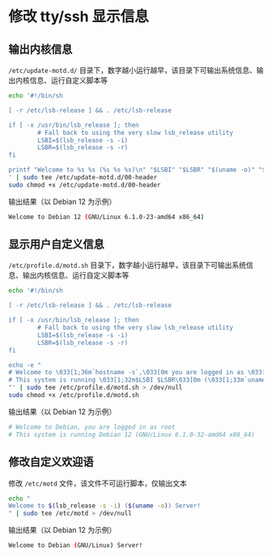 
# 修改 tty/ssh 显示信息


## 输出内核信息

`/etc/update-motd.d/` 目录下，数字越小运行越早，该目录下可输出系统信息、输出内核信息、运行自定义脚本等

```bash
echo '#!/bin/sh

[ -r /etc/lsb-release ] && . /etc/lsb-release

if [ -x /usr/bin/lsb_release ]; then
        # Fall back to using the very slow lsb_release utility
        LSBI=$(lsb_release -s -i)
        LSBR=$(lsb_release -s -r)
fi

printf "Welcome to %s %s (%s %s %s)\n" "$LSBI" "$LSBR" "$(uname -o)" "$(uname -r)" "$(uname -m)"
' | sudo tee /etc/update-motd.d/00-header
sudo chmod +x /etc/update-motd.d/00-header
```

输出结果（以 Debian 12 为示例）

```bash
Welcome to Debian 12 (GNU/Linux 6.1.0-23-amd64 x86_64)
```

## 显示用户自定义信息

`/etc/profile.d/motd.sh` 目录下，数字越小运行越早，该目录下可输出系统信息、输出内核信息、运行自定义脚本等

```bash
echo '#!/bin/sh

[ -r /etc/lsb-release ] && . /etc/lsb-release

if [ -x /usr/bin/lsb_release ]; then
        # Fall back to using the very slow lsb_release utility
        LSBI=$(lsb_release -s -i)
        LSBR=$(lsb_release -s -r)
fi

echo -e "
# Welcome to \033[1;36m`hostname -s`,\033[0m you are logged in as \033[1;20m`whoami`\033[0m
# This system is running \033[1;32m$LSBI $LSBR\033[0m (\033[1;33m`uname -o` `uname -r` `uname -m`\033[0m)
"' | sudo tee /etc/profile.d/motd.sh > /dev/null
sudo chmod +x /etc/profile.d/motd.sh
```

输出结果（以 Debian 12 为示例）

```bash
# Welcome to Debian, you are logged in as root
# This system is running Debian 12 (GNU/Linux 6.1.0-32-amd64 x86_64)
```

## 修改自定义欢迎语

修改 `/etc/motd` 文件，该文件不可运行脚本，仅输出文本

```bash 
echo "
Welcome to $(lsb_release -s -i) ($(uname -o)) Server!
" | sudo tee /etc/motd > /dev/null
```

输出结果（以 Debian 12 为示例）

```bash
Welcome to Debian (GNU/Linux) Server!
```
